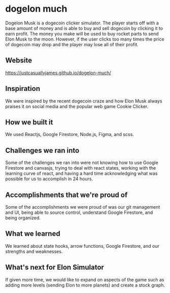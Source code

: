 # dogelon much
Dogelon Musk is a dogecoin clicker simulator. The player starts off with a base amount of money and is able to buy and sell dogecoin by clicking it to earn profit. The money you make will be used to buy rocket parts to send Elon Musk to the moon. However, if the user clicks too many times the price of dogecoin may drop and the player may lose all of their profit.

## Website
https://justcasuallyjames.github.io/dogelon-much/
## Inspiration
We were inspired by the recent dogecoin craze and how Elon Musk always praises it on social media and the popular web game Cookie Clicker.
## How we built it
We used Reactjs, Google Firestore, Node.js, Figma, and scss.
## Challenges we ran into
Some of the challenges we ran into were not knowing how to use Google Firestore and canvasjs, trying to deal with react states, working with the learning curve of react, and having a hard time acknowledging what was possible for us to accomplish in 24 hours.
## Accomplishments that we're proud of
Some of the accomplishments we were proud of was our git management and UI, being able to source control, understand Google Firestore, and being organized.
## What we learned
We learned about state hooks, arrow functions, Google Firestore, and our strengths and weaknesses.
## What's next for Elon Simulator 
If given more time, we would like to expand on aspects of the game such as adding more levels (sending Elon to more planets) and create a stock graph.
